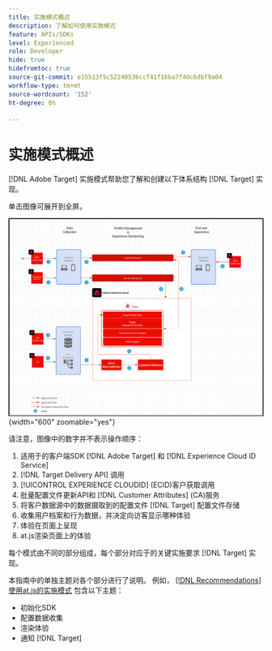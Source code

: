 ```yaml
---
title: 实施模式概述
description: 了解如何使用实施模式
feature: APIs/SDKs
level: Experienced
role: Developer
hide: true
hidefromtoc: true
source-git-commit: e15513f5c52240536ccf41f16ba7f4dc6dbf9a04
workflow-type: tm+mt
source-wordcount: '152'
ht-degree: 0%

---
```


# 实施模式概述

[!DNL Adobe Target] 实施模式帮助您了解和创建以下体系结构 [!DNL Target] 实现。

单击图像可展开到全屏。

![Adobe Target架构图](/help/dev/patterns/assets/architecture-chart.png){width="600" zoomable="yes"}

请注意，图像中的数字并不表示操作顺序：

1. 适用于的客户端SDK [!DNL Adobe Target] 和 [!DNL Experience Cloud ID Service]
1. [!DNL Target Delivery API] 调用
1. [!UICONTROL EXPERIENCE CLOUDID] (ECID)客户获取调用
1. 批量配置文件更新API和 [!DNL Customer Attributes] (CA)服务
1. 将客户数据源中的数据摄取到的配置文件 [!DNL Target] 配置文件存储
1. 收集用户档案和行为数据，并决定向访客显示哪种体验
1. 体验在页面上呈现
1. at.js渲染页面上的体验

每个模式由不同的部分组成，每个部分对应于的关键实施要求 [!DNL Target] 实现。

本指南中的单独主题对各个部分进行了说明。 例如， [[!DNL Recommendations] 使用at.js的实施模式](/help/dev/patterns/recs-atjs/recs-implementation-pattern-atjs.md) 包含以下主题：

* 初始化SDK
* 配置数据收集
* 渲染体验
* 通知 [!DNL Target]


